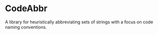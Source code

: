 # CodeAbbr
A library for heuristically abbreviating sets of strings with a focus on code naming conventions.
